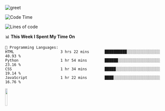 ![greet](https://user-images.githubusercontent.com/44234583/146624354-9d461392-3676-4e7a-b12f-debc7319f53b.gif) 


<!--START_SECTION:waka-->
![Code Time](http://img.shields.io/badge/Code%20Time-563%20hrs%2043%20mins-blue)

![Lines of code](https://img.shields.io/badge/From%20Hello%20World%20I%27ve%20Written-3.9%20million%20lines%20of%20code-blue)

📊 **This Week I Spent My Time On** 

```text
💬 Programming Languages: 
HTML                     3 hrs 22 mins       ██████████░░░░░░░░░░░░░░░   40.93 % 
Python                   1 hr 54 mins        ██████░░░░░░░░░░░░░░░░░░░   23.16 % 
CSS                      1 hr 34 mins        █████░░░░░░░░░░░░░░░░░░░░   19.14 % 
JavaScript               1 hr 22 mins        ████░░░░░░░░░░░░░░░░░░░░░   16.76 % 
```


<!--END_SECTION:waka-->
<img src="https://user-images.githubusercontent.com/44234583/191059235-95ebfce1-7fc7-4eee-baff-214d902e7c18.gif" width="12%"/>
